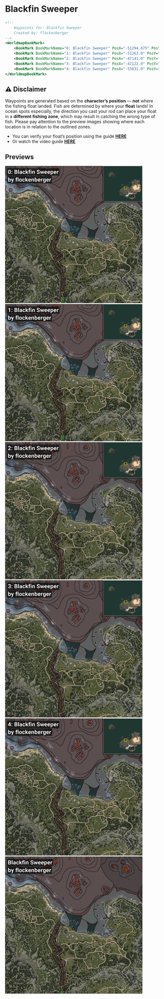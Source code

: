 # Blackfin Sweeper
```xml
<!--
    Waypoints for: Blackfin Sweeper
    Created by: flockenberger
-->
<WorldmapBookMark>
    <BookMark BookMarkName="0: Blackfin Sweeper" PosX="-51294.875" PosY="-8132.644" PosZ="98939.62" />
    <BookMark BookMarkName="1: Blackfin Sweeper" PosX="-51263.0" PosY="-8126.0" PosZ="98902.0" />
    <BookMark BookMarkName="2: Blackfin Sweeper" PosX="-47141.0" PosY="-8027.0" PosZ="111030.0" />
    <BookMark BookMarkName="3: Blackfin Sweeper" PosX="-47122.0" PosY="-8033.0" PosZ="111052.0" />
    <BookMark BookMarkName="4: Blackfin Sweeper" PosX="-53831.0" PosY="-7982.0" PosZ="108962.0" />
</WorldmapBookMark>
```

## ⚠️ Disclaimer
Waypoints are generated based on the __**character’s position**__ — __not__ where the fishing float landed.
Fish are determined by where your **float** lands!
In ocean spots especially, the direction you cast your rod can place your float in a **different fishing zone**, which may result in catching the wrong type of fish.
Please pay attention to the preview images showing where each location is in relation to the outlined zones.

- You can verify your float’s position using the guide [**HERE**](https://flockenberger.github.io/bdo-fish-position/)
- Or watch the video guide [**HERE**](https://youtu.be/t-VXcRoNojk)

## Previews
<img src="./Blackfin Sweeper_0_Preview.webp" width="450"/> <img src="./Blackfin Sweeper_1_Preview.webp" width="450"/> <img src="./Blackfin Sweeper_2_Preview.webp" width="450"/> <img src="./Blackfin Sweeper_3_Preview.webp" width="450"/> <img src="./Blackfin Sweeper_4_Preview.webp" width="450"/> <img src="./Blackfin Sweeper_Preview.webp" width="450"/> 
